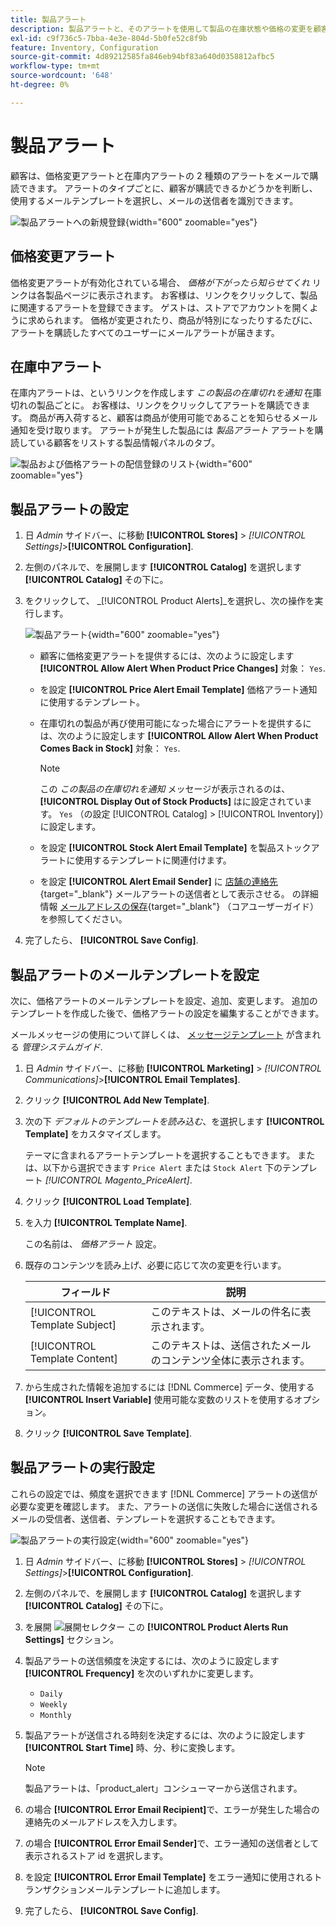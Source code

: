 ```yaml
---
title: 製品アラート
description: 製品アラートと、そのアラートを使用して製品の在庫状態や価格の変更を顧客に通知する方法について説明します。
exl-id: c9f736c5-7bba-4e3e-804d-5b0fe52c8f9b
feature: Inventory, Configuration
source-git-commit: 4d89212585fa846eb94bf83a640d0358812afbc5
workflow-type: tm+mt
source-wordcount: '648'
ht-degree: 0%

---
```


# 製品アラート

顧客は、価格変更アラートと在庫内アラートの 2 種類のアラートをメールで購読できます。 アラートのタイプごとに、顧客が購読できるかどうかを判断し、使用するメールテンプレートを選択し、メールの送信者を識別できます。

![製品アラートへの新規登録](assets/product-alert-setting.png){width="600" zoomable="yes"}

## 価格変更アラート

価格変更アラートが有効化されている場合、 _価格が下がったら知らせてくれ_ リンクは各製品ページに表示されます。 お客様は、リンクをクリックして、製品に関連するアラートを登録できます。 ゲストは、ストアでアカウントを開くように求められます。 価格が変更されたり、商品が特別になったりするたびに、アラートを購読したすべてのユーザーにメールアラートが届きます。

## 在庫中アラート

在庫内アラートは、というリンクを作成します _この製品の在庫切れを通知_ 在庫切れの製品ごとに。 お客様は、リンクをクリックしてアラートを購読できます。 商品が再入荷すると、顧客は商品が使用可能であることを知らせるメール通知を受け取ります。 アラートが発生した製品には _製品アラート_ アラートを購読している顧客をリストする製品情報パネルのタブ。

![製品および価格アラートの配信登録のリスト](assets/inventory-product-alerts.png){width="600" zoomable="yes"}

## 製品アラートの設定

1. 日 _Admin_ サイドバー、に移動 **[!UICONTROL Stores]** > _[!UICONTROL Settings]_>**[!UICONTROL Configuration]**.

1. 左側のパネルで、を展開します **[!UICONTROL Catalog]** を選択します **[!UICONTROL Catalog]** その下に。

1. をクリックして、 _[!UICONTROL Product Alerts]_を選択し、次の操作を実行します。

   ![製品アラート](assets/config-catalog-product-alerts.png){width="600" zoomable="yes"}

   - 顧客に価格変更アラートを提供するには、次のように設定します **[!UICONTROL Allow Alert When Product Price Changes]** 対象： `Yes`.

   - を設定 **[!UICONTROL Price Alert Email Template]** 価格アラート通知に使用するテンプレート。

   - 在庫切れの製品が再び使用可能になった場合にアラートを提供するには、次のように設定します **[!UICONTROL Allow Alert When Product Comes Back in Stock]** 対象： `Yes`.

     >[!NOTE]
     >
     >この _この製品の在庫切れを通知_ メッセージが表示されるのは、 **[!UICONTROL Display Out of Stock Products]** はに設定されています。 `Yes` （の設定 [!UICONTROL Catalog] > [!UICONTROL Inventory]）に設定します。

   - を設定 **[!UICONTROL Stock Alert Email Template]** を製品ストックアラートに使用するテンプレートに関連付けます。

   - を設定 **[!UICONTROL Alert Email Sender]** に [店舗の連絡先](../getting-started/store-details.md#store-email-addresses){target="_blank"} メールアラートの送信者として表示させる。 の詳細情報 [メールアドレスの保存](../configuration-reference/general/store-email-addresses.md){target="_blank"} （コアユーザーガイド）を参照してください。

1. 完了したら、 **[!UICONTROL Save Config]**.

## 製品アラートのメールテンプレートを設定

次に、価格アラートのメールテンプレートを設定、追加、変更します。 追加のテンプレートを作成した後で、価格アラートの設定を編集することができます。

メールメッセージの使用について詳しくは、 [メッセージテンプレート](../systems/email-template-custom.md#message-templates) が含まれる _管理システムガイド_.

1. 日 _Admin_ サイドバー、に移動 **[!UICONTROL Marketing]** > _[!UICONTROL Communications]_>**[!UICONTROL Email Templates]**.

1. クリック **[!UICONTROL Add New Template]**.

1. 次の下 _デフォルトのテンプレートを読み込む_、を選択します **[!UICONTROL Template]** をカスタマイズします。

   テーマに含まれるアラートテンプレートを選択することもできます。 または、以下から選択できます `Price Alert` または `Stock Alert` 下のテンプレート _[!UICONTROL Magento_PriceAlert]_.

1. クリック **[!UICONTROL Load Template]**.

1. を入力 **[!UICONTROL Template Name]**.

   この名前は、 _価格アラート_ 設定。

1. 既存のコンテンツを読み上げ、必要に応じて次の変更を行います。

   | フィールド | 説明 |
   | ----- | ----- |
   | [!UICONTROL Template Subject] | このテキストは、メールの件名に表示されます。 |
   | [!UICONTROL Template Content] | このテキストは、送信されたメールのコンテンツ全体に表示されます。 |

1. から生成された情報を追加するには [!DNL Commerce] データ、使用する **[!UICONTROL Insert Variable]** 使用可能な変数のリストを使用するオプション。

1. クリック **[!UICONTROL Save Template]**.

## 製品アラートの実行設定

これらの設定では、頻度を選択できます [!DNL Commerce] アラートの送信が必要な変更を確認します。 また、アラートの送信に失敗した場合に送信されるメールの受信者、送信者、テンプレートを選択することもできます。

![製品アラートの実行設定](assets/config-catalog-product-alerts-run-settings.png){width="600" zoomable="yes"}

1. 日 _Admin_ サイドバー、に移動 **[!UICONTROL Stores]** > _[!UICONTROL Settings]_>**[!UICONTROL Configuration]**.

1. 左側のパネルで、を展開します **[!UICONTROL Catalog]** を選択します **[!UICONTROL Catalog]** その下に。

1. を展開 ![展開セレクター](../assets/icon-display-expand.png) この **[!UICONTROL Product Alerts Run Settings]** セクション。

1. 製品アラートの送信頻度を決定するには、次のように設定します **[!UICONTROL Frequency]** を次のいずれかに変更します。

   - `Daily`
   - `Weekly`
   - `Monthly`

1. 製品アラートが送信される時刻を決定するには、次のように設定します **[!UICONTROL Start Time]** 時、分、秒に変換します。

   >[!NOTE]
   >
   >製品アラートは、「product_alert」コンシューマーから送信されます。

1. の場合 **[!UICONTROL Error Email Recipient]**&#x200B;で、エラーが発生した場合の連絡先のメールアドレスを入力します。

1. の場合 **[!UICONTROL Error Email Sender]**&#x200B;で、エラー通知の送信者として表示されるストア id を選択します。

1. を設定 **[!UICONTROL Error Email Template]** をエラー通知に使用されるトランザクションメールテンプレートに追加します。

1. 完了したら、 **[!UICONTROL Save Config]**.
